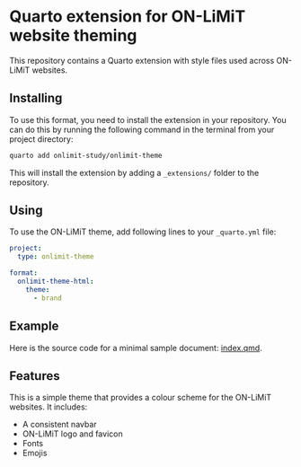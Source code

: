 # Quarto extension for ON-LiMiT website theming

This repository contains a Quarto extension with style files used across
ON-LiMiT websites.

## Installing

To use this format, you need to install the extension in your
repository. You can do this by running the following command in the
terminal from your project directory:

``` bash
quarto add onlimit-study/onlimit-theme
```

This will install the extension by adding a `_extensions/` folder to the repository.

## Using

To use the ON-LiMiT theme, add following lines to your `_quarto.yml`
file:

``` yaml
project:
  type: onlimit-theme

format:
  onlimit-theme-html:
    theme:
      - brand
```

## Example

Here is the source code for a minimal sample document:
[index.qmd](index.qmd).

## Features

This is a simple theme that provides a colour scheme for the ON-LiMiT
websites. It includes:

-   A consistent navbar
-   ON-LiMiT logo and favicon
-   Fonts
-   Emojis
